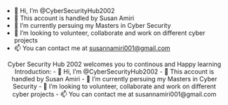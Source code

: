 - 👋 Hi, I’m @CyberSecurityHub2002 
- 👀 This account is handled by Susan Amiri 
- 🌱 I’m currently persuing my Masters in Cyber Security
- 💞️ I’m looking to volunteer, collaborate and work on different cyber projects
- 📫 You can contact me at susannamiri001@gmail.com

<Header>
  Cyber Security Hub 2002 welcomes you to continous and Happy learning
  Introduction: - 👋 Hi, I’m @CyberSecurityHub2002 
- 👀 This account is handled by Susan Amiri 
- 🌱 I’m currently persuing my Masters in Cyber Security
- 💞️ I’m looking to volunteer, collaborate and work on different cyber projects
- 📫 You can contact me at susannamiri001@gmail.com
</Header>


<Title>
  
</Title>
<!---
CyberSecurityHub2002/CyberSecurityHub2002 is a ✨ special ✨ repository because its `README.md` (this file) appears on your GitHub profile.
You can click the Preview link to take a look at your changes.
--->
